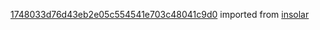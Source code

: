 [1748033d76d43eb2e05c554541e703c48041c9d0](https://github.com/insolar/insolar/commit/1748033d76d43eb2e05c554541e703c48041c9d0) imported from [insolar](https://github.com/insolar/insolar)

